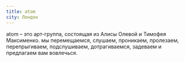 ```yaml
---
title: atom
city: Лондон
---
```


atom – это арт-группа, состоящая из Алисы Олевой и Тимофея Максименко. мы перемещаемся, слушаем, проникаем, пролезаем, перепрыгиваем, подслушиваем, дотрагиваемся, задеваем и предлагаем вам вовлечься.
